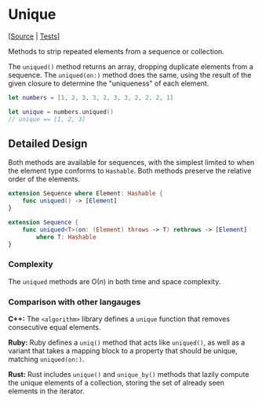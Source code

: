 # Unique

[[Source](https://github.com/apple/swift-algorithms/blob/main/Sources/Algorithms/Unique.swift) | 
 [Tests](https://github.com/apple/swift-algorithms/blob/main/Tests/AlgorithmsTests/UniqueTests.swift)]

Methods to strip repeated elements from a sequence or collection.

The `uniqued()` method returns an array, dropping duplicate elements
from a sequence. The `uniqued(on:)` method does the same, using 
the result of the given closure to determine the "uniqueness" of each 
element.

```swift
let numbers = [1, 2, 3, 3, 2, 3, 3, 2, 2, 2, 1]

let unique = numbers.uniqued()
// unique == [1, 2, 3]
```

## Detailed Design

Both methods are available for sequences, with the simplest limited to
when the element type conforms to `Hashable`. Both methods preserve
the relative order of the elements.

```swift
extension Sequence where Element: Hashable {
    func uniqued() -> [Element]
}

extension Sequence {
    func uniqued<T>(on: (Element) throws -> T) rethrows -> [Element]
        where T: Hashable
}
```

### Complexity

The `uniqued` methods are O(_n_) in both time and space complexity.

### Comparison with other langauges

**C+\+:** The `<algorithm>` library defines a `unique` function that removes
consecutive equal elements.

**Ruby:** Ruby defines a `uniq()` method that acts like `uniqued()`, as well as
a variant that takes a mapping block to a property that should be unique,
matching `uniqued(on:)`.

**Rust:** Rust includes `unique()` and `unique_by()` methods that lazily 
compute the unique elements of a collection, storing the set of already seen
elements in the iterator.

